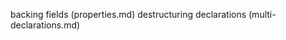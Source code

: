 <!--Данный файл создан для того, чтобы хранить все спорные переводы с отсылками на статьи, где они используются-->

backing fields (properties.md)
destructuring declarations (multi-declarations.md)
